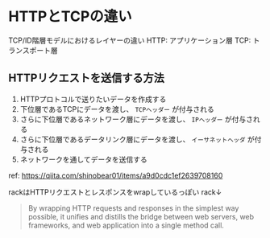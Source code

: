 # HTTPとTCPの違い

TCP/ID階層モデルにおけるレイヤーの違い
HTTP: アプリケーション層
TCP: トランスポート層

## HTTPリクエストを送信する方法

1. HTTPプロトコルで送りたいデータを作成する
2. 下位層であるTCPにデータを渡し、 `TCPヘッダー` が付与される
3. さらに下位層であるネットワーク層にデータを渡し、 `IPヘッダー` が付与される
4. さらに下位層であるデータリンク層にデータを渡し、 `イーサネットヘッダ` が付与される
5. ネットワークを通してデータを送信する

ref: https://qiita.com/shinobear01/items/a9d0cdc1ef2639708160

rackはHTTPリクエストとレスポンスをwrapしているっぽい
rack↓

> By wrapping HTTP requests and responses in the simplest way possible, it unifies and distills the bridge between web servers, web frameworks, and web application into a single method call.
